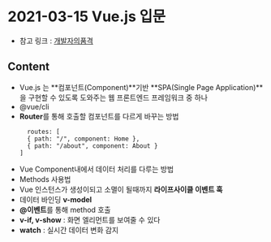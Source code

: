 # 2021-03-15 Vue.js 입문
- 참고 링크 : [개발자의품격](https://www.youtube.com/watch?v=sqH0u8wN4Rs&list=LL&index=1)
  
## Content
- Vue.js 는 **컴포넌트(Component)**기반 **SPA(Single Page Application)**을 구현할 수 있도록 도와주는 웹 프론트엔드 프레임워크 중 하나
- @vue/cli
- **Router**를 통해 호출할 컴포넌트를 다르게 바꾸는 방법
  ```
    routes: [
    { path: "/", component: Home },
    { path: "/about", component: About }
  ]
  ```
- Vue Component내에서 데이터 처리를 다루는 방법
- Methods 사용법 
- Vue 인스턴스가 생성이되고 소멸이 될때까지 **라이프사이클 이벤트 훅**
- 데이터 바인딩 **v-model**
- **@이벤트**를 통해 method 호출
- **v-if, v-show** : 화면 엘리먼트를 보여줄 수 있다
- **watch** : 실시간 데이터 변화 감지